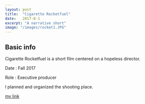 ```yaml
---
layout: post
title:  "Cigarette Rocketfuel"
date:   2017-8-1
excerpt: "A narrative short"
image: "/images/rocket1.JPG"
---
```


## Basic info
Cigarette Rocketfuel is a short film centered on a hopeless director.

Date : Fall 2017

Role : Executive producer

I planned and organized the shooting place.

[my link](https://drive.google.com/open?id=1F9z_7KZUT-9MrdsC2gpI6aCVZ-G_0qUN)

## 

